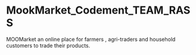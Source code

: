 # MookMarket_Codement_TEAM_RASS
MOOMarket an online place for farmers , agri-traders and household customers to trade their products.
